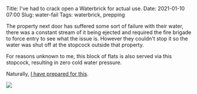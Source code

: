 Title: I've had to crack open a Waterbrick for actual use.
Date: 2021-01-10 07:00
Slug: water-fail
Tags: waterbrick, prepping

The property next door has suffered some sort of failure with their water, there was a constant stream of it being ejected and required the fire brigade to force entry to see what the issue is. However they couldn't stop it so the water was shut off at the stopcock outside that property.

For reasons unknown to me, this block of flats is also served via this stopcock, resulting in zero cold water pressure.

Naturally, [I have prepared for this](/2020/03/05/sterile).

<a href="/media/images/2021-01-10 waterbrick/2021-01-10 waterbrick.jpg"><img class="align-center" src="/media/images/2021-01-10 waterbrick/2021-01-10 waterbrick thumb.jpg" /></a>
